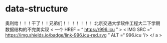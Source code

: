 # data-structure
奥利给！！！干了！！兄弟们！！！！！！！
北京交通大学软件工程大二下学期数据结构的不完美实现
< 一个 HREF = “ https://996.icu ” > < IMG  SRC =“ https://img.shields.io/badge/link-996.icu-red.svg ” ALT =“ 996.icu ”/> </ a >
